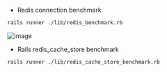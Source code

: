 - Redis connection benchmark

```bash
rails runner ./lib/redis_benchmark.rb
```

![image](https://user-images.githubusercontent.com/7600503/89125868-f8979500-d513-11ea-9e1d-e83fdad193a3.png)


- Rails redis_cache_store benchmark

```bash
rails runner ./lib/redis_cache_store_benchmark.rb
```
